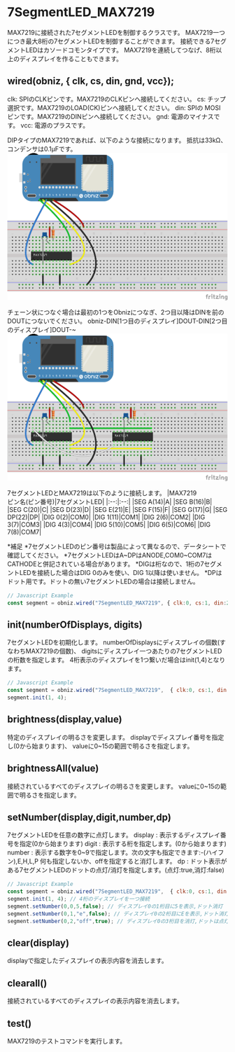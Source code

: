 # 7SegmentLED_MAX7219
MAX7219に接続された7セグメントLEDを制御するクラスです。
MAX7219一つにつき最大8桁の7セグメントLEDを制御することができます。
接続できる7セグメントLEDはカソードコモンタイプです。
MAX7219を連続してつなげ、8桁以上のディスプレイを作ることもできます。

## wired(obniz,  { clk, cs, din, gnd, vcc});

clk: SPIのCLKピンです。MAX7219のCLKピンへ接続してください。
cs: チップ選択です。MAX7219のLOAD(CK)ピンへ接続してください。
din: SPIの MOSI ピンです。MAX7219のDINピンへ接続してください。
gnd: 電源のマイナスです。
vcc: 電源のプラスです。

DIPタイプのMAX7219であれば、以下のような接続になります。
抵抗は33kΩ、コンデンサは0.1μFです。
![](./obniz-max7219_single.png)

チェーン状につなぐ場合は最初の1つをObnizにつなぎ、2つ目以降はDINを前のDOUTにつないでください。
obniz-DIN[1つ目のディスプレイ]DOUT-DIN[2つ目のディスプレイ]DOUT-~
![](./obniz-max7219_multi.png)

7セグメントLEDとMAX7219は以下のように接続します。
|MAX7219<br>ピン名(ピン番号)|7セグメントLED|
|:--:|:--:|
|SEG A(14)|A|
|SEG B(16)|B|
|SEG C(20)|C|
|SEG D(23)|D|
|SEG E(21)|E|
|SEG F(15)|F|
|SEG G(17)|G|
|SEG DP(22)|DP|
|DIG 0(2)|COM0|
|DIG 1(11)|COM1|
|DIG 2(6)|COM2|
|DIG 3(7)|COM3|
|DIG 4(3)|COM4|
|DIG 5(10)|COM5|
|DIG 6(5)|COM6|
|DIG 7(8)|COM7|

*補足
  *7セグメントLEDのピン番号は製品によって異なるので、データシートで確認してください。
  *7セグメントLEDはA~DPはANODE,COM0~COM7はCATHODEと併記されている場合があります。
  *DIGは桁なので、1桁の7セグメントLEDを接続した場合はDIG 0のみを使い、DIG 1以降は使いません。
  *DPはドット用です。ドットの無い7セグメントLEDの場合は接続しません。


```Javascript
// Javascript Example
const segment = obniz.wired("7SegmentLED_MAX7219", { clk:0, cs:1, din:2, gnd:3, vcc:4});
```

## init(numberOfDisplays, digits)

7セグメントLEDを初期化します。
numberOfDisplaysにディスプレイの個数(すなわちMAX7219の個数)、
digitsにディスプレイ一つあたりの7セグメントLEDの桁数を指定します。
4桁表示のディスプレイを1つ繋いだ場合はinit(1,4)となります。

```Javascript
// Javascript Example
const segment = obniz.wired("7SegmentLED_MAX7219",  { clk:0, cs:1, din:2, gnd:3, vcc:4});
segment.init(1, 4);
```

## brightness(display,value)
特定のディスプレイの明るさを変更します。
displayでディスプレイ番号を指定し(0から始まります)、
valueに0~15の範囲で明るさを指定します。

## brightnessAll(value)
接続されているすべてのディスプレイの明るさを変更します。
valueに0~15の範囲で明るさを指定します。

## setNumber(display,digit,number,dp)
7セグメントLEDを任意の数字に点灯します。
display : 表示するディスプレイ番号を指定(0から始まります)
digit : 表示する桁を指定します。(0から始まります)
number :
表示する数字を0~9で指定します。次の文字も指定できます:-(ハイフン),E,H,L,P
何も指定しないか、offを指定すると消灯します。
dp : ドット表示がある7セグメントLEDのドットの点灯/消灯を指定します。(点灯:true,消灯:false)


```Javascript
// Javascript Example
const segment = obniz.wired("7SegmentLED_MAX7219",  { clk:0, cs:1, din:2, gnd:3, vcc:4});
segment.init(1, 4); // 4桁のディスプレイを一つ接続
segment.setNumber(0,0,5,false); // ディスプレイ0の1桁目に5を表示,ドット消灯
segment.setNumber(0,1,"e",false); // ディスプレイ0の2桁目にEを表示,ドット消灯
segment.setNumber(0,2,"off",true); // ディスプレイ0の3桁目を消灯,ドットは点灯
```

## clear(display)
displayで指定したディスプレイの表示内容を消去します。

## clearall()
接続されているすべてのディスプレイの表示内容を消去します。

## test()
MAX7219のテストコマンドを実行します。
